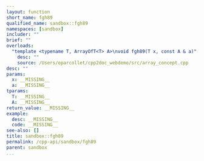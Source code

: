 ```yaml
---
layout: function
short_name: fgh89
qualified_name: sandbox::fgh89
namespaces: [sandbox]
includer: ""
brief: ""
overloads:
  "template <typename T, ArrayOfT<T> A>\nvoid fgh89(T x, const A & a)":
    desc: ""
    source: /Users/oparcollet/cpp2doc_webdemo/src/array_concept.cpp
desc: ""
params:
  x: __MISSING__
  a: __MISSING__
tparams:
  T: __MISSING__
  A: __MISSING__
return_value: __MISSING__
example:
  desc: __MISSING__
  code: __MISSING__
see-also: []
title: sandbox::fgh89
permalink: /cpp-api/sandbox/fgh89
parent: sandbox
...
```



